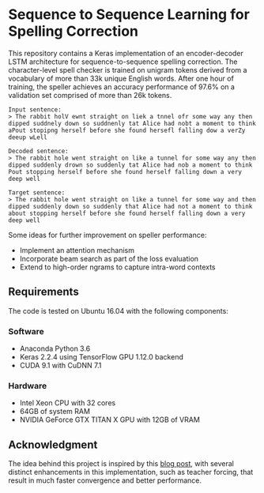 # Sequence to Sequence Learning for Spelling Correction

This repository contains a Keras implementation of an encoder-decoder LSTM architecture for sequence-to-sequence spelling correction. The character-level spell checker is trained on unigram tokens derived from a vocabulary of more than 33k unique English words. After one hour of training, the speller achieves an accuracy performance of 97.6% on a validation set comprised of more than 26k tokens.

```
Input sentence:
> The rabbit holV ewnt straight on liek a tnnel ofr some way any then dipped suddnely down so suddnenly tat Alice had nobt a moment to think aPout stopipng herself before she found hersefl falling dow a verZy deeup wLell

Decoded sentence:
> The rabbit hole went straight on like a tunnel for some way any then dipped suddenly drown so suddenly tat Alice had nob a moment to think Pout stopping herself before she found herself falling down a very deep well

Target sentence:
> The rabbit hole went straight on like a tunnel for some way and then dipped suddenly down so suddenly that Alice had not a moment to think about stopping herself before she found herself falling down a very deep well
```

Some ideas for further improvement on speller performance:

* Implement an attention mechanism
* Incorporate beam search as part of the loss evaluation
* Extend to high-order ngrams to capture intra-word contexts

## Requirements
The code is tested on Ubuntu 16.04 with the following components:

### Software

* Anaconda Python 3.6
* Keras 2.2.4 using TensorFlow GPU 1.12.0 backend
* CUDA 9.1 with CuDNN 7.1

### Hardware

* Intel Xeon CPU with 32 cores
* 64GB of system RAM
* NVIDIA GeForce GTX TITAN X GPU with 12GB of VRAM

## Acknowledgment

The idea behind this project is inspired by this [blog post](https://machinelearnings.co/deep-spelling-9ffef96a24f6), with several distinct enhancements in this implementation, such as teacher forcing, that result in much faster convergence and better performance.